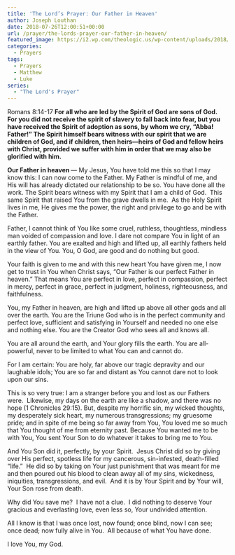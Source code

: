 ```yaml
---
title: 'The Lord’s Prayer: Our Father in Heaven'
author: Joseph Louthan
date: 2018-07-26T12:00:51+00:00
url: /prayer/the-lords-prayer-our-father-in-heaven/
featured_image: https://i2.wp.com/theologic.us/wp-content/uploads/2018/07/f91fde4c4c5136761be8349db8c34cf4.png?resize=445%2C347
categories:
  - Prayers
tags:
  - Prayers
  - Matthew
  - Luke
series:
  - "The Lord's Prayer"
---
```

<p class="p1">
  Romans 8:14-17 <b>For all who are led by the Spirit of God are sons of God. For you did not receive the spirit of slavery to fall back into fear, but you have received the Spirit of adoption as sons, by whom we cry, “Abba! Father!” The Spirit himself bears witness with our spirit that we are children of God, and if children, then heirs—heirs of God and fellow heirs with Christ, provided we suffer with him in order that we may also be glorified with him.</b>
</p>

<p class="p1">
  <b>Our Father in heaven </b>— My Jesus, You have told me this so that I may know this: I can now come to the Father. My Father is mindful of me, and His will has already dictated our relationship to be so. You have done all the work. The Spirit bears witness with my Spirit that I am a child of God.<span class="Apple-converted-space">  </span>This same Spirit that raised You from the grave dwells in me.<span class="Apple-converted-space">  </span>As the Holy Spirit lives in me, He gives me the power, the right and privilege to go and be with the Father.
</p>

<p class="p1">
  Father, I cannot think of You like some cruel, ruthless, thoughtless, mindless man voided of compassion and love. I dare not compare You in light of an earthly father. You are exalted and high and lifted up, all earthly fathers held in the view of You. You, O God, are good and do nothing but good.
</p>

<p class="p1">
  Your faith is given to me and with this new heart You have given me, I now get to trust in You when Christ says, “Our Father is our perfect Father in heaven.” That means You are perfect in love, perfect in compassion, perfect in mercy, perfect in grace, perfect in judgment, holiness, righteousness, and faithfulness.
</p>

<p class="p1">
  You, my Father in heaven, are high and lifted up above all other gods and all over the earth. You are the Triune God who is in the perfect community and perfect love, sufficient and satisfying in Yourself and needed no one else and nothing else. You are the Creator God who sees all and knows all.
</p>

<p class="p1">
  You are all around the earth, and Your glory fills the earth. You are all-powerful, never to be limited to what You can and cannot do.
</p>

<p class="p1">
  For I am certain: You are holy, far above our tragic depravity and our laughable idols; You are so far and distant as You cannot dare not to look upon our sins.
</p>

<p class="p1">
  This is so very true: I am a stranger before you and lost as our Fathers were.<span class="Apple-converted-space">  </span>Likewise, my days on the earth are like a shadow, and there was no hope (1 Chronicles 29:15). But, despite my horrific sin, my wicked thoughts, my desperately sick heart, my numerous transgressions; my gruesome pride; and in spite of me being so far away from You, You loved me so much that You thought of me from eternity past. Because You wanted me to be with You, You sent Your Son to do whatever it takes to bring me to You.<span class="Apple-converted-space">  </span>
</p>

<p class="p1">
  And You Son did it, perfectly, by your Spirit.<span class="Apple-converted-space">  </span>Jesus Christ did so by giving over His perfect, spotless life for my cancerous, sin-infested, death-filled “life.”<span class="Apple-converted-space">  </span>He did so by taking on Your just punishment that was meant for me and then poured out his blood to clean away all of my sins, wickedness, iniquities, transgressions, and evil.<span class="Apple-converted-space">  </span>And it is by Your Spirit and by Your will, Your Son rose from death.
</p>

<p class="p1">
  Why did You save me?<span class="Apple-converted-space">  </span>I have not a clue.<span class="Apple-converted-space">  </span>I did nothing to deserve Your gracious and everlasting love, even less so, Your undivided attention.
</p>

<p class="p1">
  All I know is that I was once lost, now found; once blind, now I can see; once dead; now fully alive in You.<span class="Apple-converted-space">  </span>All because of what You have done.
</p>

<p class="p1">
  I love You, my God.
</p>